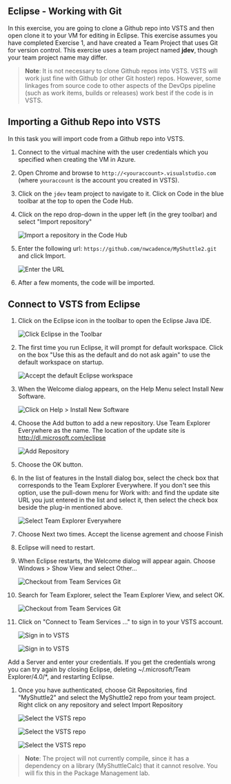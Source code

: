 ## Eclipse - Working with Git

In this exercise, you are going to clone a Github repo into VSTS and then open clone it to your VM for editing in Eclipse.
This exercise assumes you have completed Exercise 1, and have created a Team Project that uses Git for version control. This exercise uses a team project named **jdev**, though your team project name may differ.

> **Note**: It is not necessary to clone Github repos into VSTS. VSTS will work just fine with Github (or other Git hoster) repos. However, some linkages from source code to other aspects of the DevOps pipeline (such as work items, builds or releases) work best if the code is in VSTS.

Importing a Github Repo into VSTS
---------------------------------

In this task you will import code from a Github repo into VSTS.

1. Connect to the virtual machine with the user credentials which you specified when creating the VM in Azure.
1. Open Chrome and browse to `http://<youraccount>.visualstudio.com` (where `youraccount` is the account you created in VSTS).
1. Click on the `jdev` team project to navigate to it. Click on Code in the blue toolbar at the top to open the Code Hub.
1. Click on the repo drop-down in the upper left (in the grey toolbar) and select "Import repository"

    ![Import a repository in the Code Hub](images/eclipse-git/import-repo.png "Import a repository in the Code Hub")

1. Enter the following url: `https://github.com/nwcadence/MyShuttle2.git` and click Import.

    ![Enter the URL](images/eclipse-git/import-repo-url.png "Enter the URL")

1. After a few moments, the code will be imported.

Connect to VSTS from Eclipse
-----------------------------

1. Click on the Eclipse icon in the toolbar to open the Eclipse Java IDE.

    ![Click Eclipse in the Toolbar](images/eclipse-git/click-eclipse.png "Click Eclipse in the Toolbar")

1. The first time you run Eclipse, it will prompt for default workspace. Click on the box "Use this as the default and do not ask again" to use the default workspace on startup.

    ![Accept the default Eclipse workspace](images/eclipse-git/eclipse-defaults.png "Accept the default Eclipse workspace")

1. When the Welcome dialog appears, on the Help Menu select Install New Software.

    ![Click on Help > Install New Software](images/eclipse-git/eclipse-install-new-software.png "Click on Help > Install New Software")

1. Choose the Add button to add a new repository.  Use Team Explorer Everywhere as the name. The location of the update site is http://dl.microsoft.com/eclipse

    ![Add Repository](images/eclipse-git/AddRepository.cropped.png "Add Repository")

1. Choose the OK button.


1. In the list of features in the Install dialog box, select the check box that corresponds to the Team Explorer Everywhere. If you don't see this option, use the pull-down menu for Work with: and find the update site URL you just entered in the list and select it, then select the check box beside the plug-in mentioned above.

    ![Select Team Explorer Everywhere](images/eclipse-git/SelectTee.cropped.png "Select Team Explorer Everywhere")

1.  Choose Next two times. Accept the license agrement and choose Finish

1.  Eclipse will need to restart.

1. When Eclipse restarts, the Welcome dialog will appear again. Choose Windows > Show View and select Other...

    ![Checkout from Team Services Git](images/eclipse-git/showtee.png "Checkout from Team Services Git")

1. Search for Team Explorer, select the Team Explorer View, and select OK.

    ![Checkout from Team Services Git](images/eclipse-git/showtee2.png "Checkout from Team Services Git")

1. Click on "Connect to Team Services ..." to sign in to your VSTS account.

    ![Sign in to VSTS](images/eclipse-git/eclipse-vsts-signin.png "Sign in to VSTS")

    ![Sign in to VSTS](images/eclipse-git/browsevsts.png "Sign in to VSTS")

Add a Server and enter your credentials.  If you get the credentials wrong you can try again by closing Eclipse, deleting ~/.microsoft/Team Explorer/4.0/*, and restarting Eclipse.

1. Once you have authenticated, choose Git Repositories, find "MyShuttle2" and select the MyShuttle2 repo from your team project. Right click on any repository and select Import Repository

    ![Select the VSTS repo](images/eclipse-git/eclipse-select-repo.png "Select the VSTS repo")

    ![Select the VSTS repo](images/eclipse-git/eclipse-select-repo2.png "Select the VSTS repo")

    ![Select the VSTS repo](images/eclipse-git/eclipse-select-repo3.png "Select the VSTS repo")

> **Note**: The project will not currently compile, since it has a dependency on a library (MyShuttleCalc) that it cannot resolve. You will fix this in the Package Management lab.